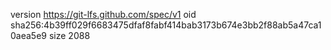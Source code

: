 version https://git-lfs.github.com/spec/v1
oid sha256:4b39ff029f6683475dfaf8fabf414bab3173b674e3bb2f88ab5a47ca10aea5e9
size 2088
